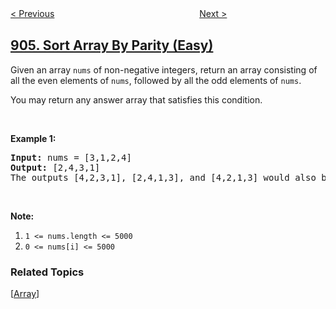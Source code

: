 <!--|This file generated by command(leetcode description); DO NOT EDIT.    |-->
<!--+----------------------------------------------------------------------+-->
<!--|@author    openset <openset.wang@gmail.com>                           |-->
<!--|@link      https://github.com/openset                                 |-->
<!--|@home      https://github.com/openset/leetcode                        |-->
<!--+----------------------------------------------------------------------+-->

[< Previous](../fruit-into-baskets "Fruit Into Baskets")
　　　　　　　　　　　　　　　　
[Next >](../super-palindromes "Super Palindromes")

## [905. Sort Array By Parity (Easy)](https://leetcode.com/problems/sort-array-by-parity "按奇偶排序数组")

<p>Given an array <code>nums</code> of non-negative integers, return an array consisting of all the even elements of <code>nums</code>, followed by all the odd elements of <code>nums</code>.</p>

<p>You may return any answer array that satisfies this condition.</p>

<p>&nbsp;</p>

<div>
<p><strong>Example 1:</strong></p>

<pre>
<strong>Input: </strong>nums = <span id="example-input-1-1">[3,1,2,4]</span>
<strong>Output: </strong><span id="example-output-1">[2,4,3,1]</span>
The outputs [4,2,3,1], [2,4,1,3], and [4,2,1,3] would also be accepted.
</pre>

<p>&nbsp;</p>

<p><strong>Note:</strong></p>

<ol>
	<li><code>1 &lt;= nums.length &lt;= 5000</code></li>
	<li><code>0 &lt;= nums[i] &lt;= 5000</code></li>
</ol>
</div>

### Related Topics
  [[Array](../../tag/array/README.md)]
